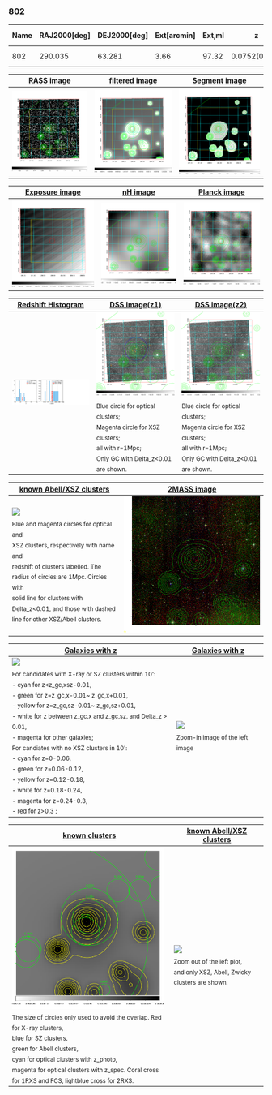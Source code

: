 <div STYLE="page-break-after: always;"></div>

### 802

|Name|RAJ2000[deg]|DEJ2000[deg] |Ext[arcmin]| Ext,ml | z | z_src| C|GC(XSZ,Delta_z<0.01)| GC(OPT,Delta_z<0.01)|GC| R_sig[arcmin] | R500[arcmin] | R500[Mpc]| CRsig[c/s] | CR500[c/s] |L500[1E44 erg/s]|F500[1E-12 erg/s/cm^2]| M500[1E14 Msun]|Tx[keV]|Cnt_sig|Beta|Rc[arcmin]|Comment|Alias|
|---|---|---|---|---|---|------|---|--------|---------|----------|---|---|---|---|---|---|---|---|---|---|---|---|---|---|
|802| 290.035| 63.281| 3.66| 97.32| 0.0752(0.007)| z1, z_opt| S| -| W| N, W| 28.156| 8.985| 0.769| 0.174(0.028)| 0.157(0.025)| 0.378(0.052)| 2.725(0.373)| 1.39(0.10)| 2.69(0.12)| 434.2| 0.525(-0.017+0.026)| 3.266(-0.339+0.459)| -| t171|

|[RASS image](../image/802/802_img.pdf)|[filtered image](../image/802/802_fil.pdf)|[Segment image](../image/802/802_seg.pdf)|
|-------------------|--------------------|-------------------|
| <img src="../image/802/802_img.png" width="300">  | <img src="../image/802/802_fil.png" width="300">   | <img src="../image/802/802_seg.png" width="300">  |

|[Exposure image](../image/802/802_mex.pdf)| [nH image](../image/802/802_nh.pdf)| [Planck image](../image/802/802_p.pdf)|
|-------------------|--------------------|-------------------|
|<img src="../image/802/802_mex.png" width="300">   | <img src="../image/802/802_nh.png" width="300">    | <img src="../image/802/802_p.png" width="300"> |

|[Redshift Histogram](../image/802/802_zg.pdf) | [DSS image(z1)](../image/802/802_dss_z1.pdf)      |  [DSS image(z2)](../image/802/802_dss_z2.pdf)    |
|-------------------|--------------------|-------------------|
|<img src="../image/802/802_zg.png" width="300"> |<img src="../image/802/802_dss_z1.png" width="300"> <sub><br>Blue circle for optical clusters; <br>Magenta circle for XSZ clusters; <br>all with r=1Mpc; <br>Only GC with Delta_z<0.01 are shown. </sub>| <img src="../image/802/802_dss_z2.png" width="300"><sub><br>Blue circle for optical clusters; <br>Magenta circle for XSZ clusters; <br>all with r=1Mpc; <br>Only GC with Delta_z<0.01 are shown. </sub> |

|[known Abell/XSZ clusters](../image/802/802_m.pdf) | [2MASS image](../image/802/802_2mass.pdf)      |
|-------------------|-------------------|
|<img src=../image/802/802_m.png width="300"> <br><sub>Blue and magenta circles for optical and <br>XSZ clusters, respectively with name and <br>redshift of clusters labelled. The <br>radius of circles are 1Mpc. Circles with <br>solid line for clusters with <br>Delta_z<0.01, and those with dashed <br>line for other XSZ/Abell clusters.        </sub>|<img src="../image/802/802_2mass.png" width="300">  |

|[Galaxies with z](../image/802/802_opt_ned.pdf) |[Galaxies with z](../image/802/802_opt_ned_zoom.pdf) |
|-------------------|-------------------|
| <img src=../image/802/802_opt_ned.png width="300"> <br><sub> For candidates with X-ray or SZ clusters within 10': <br> - cyan for z<z_gc,xsz-0.01, <br> - green for z=z_gc,x-0.01~ z_gc,x+0.01, <br> - yellow for z=z_gc,sz-0.01~ z_gc,sz+0.01, <br> - white for z between z_gc,x and z_gc,sz, and Delta_z > 0.01, <br> - magenta for other galaxies; <br>For candiates with no XSZ clusters in 10': <br> - cyan for z=0-0.06, <br> - green for z=0.06-0.12, <br> - yellow for z=0.12-0.18, <br> - white for z=0.18-0.24, <br> - magenta for z=0.24-0.3, <br> - red for z>0.3 ;  </sub>|<img src=../image/802/802_opt_ned_zoom.png width="300">  <br><sub> Zoom-in image of the left image</sub>|

|[known clusters](../image/802/802_gc.pdf) |[known Abell/XSZ clusters](../image/802/802_gc_large.pdf) |
|-------------------|-------------------|
| <img src=../image/802/802_gc.png width="300"> <br><sub> The size of circles only used to avoid the overlap. Red for X-ray clusters, <br> blue for SZ clusters, <br> green for Abell clusters, <br> cyan for optical clusters with z_photo, <br> magenta for optical clusters with z_spec. Coral cross for 1RXS and FCS, lightblue cross for 2RXS. </sub>|<img src=../image/802/802_gc_large.png width="300"> <br><sub> Zoom out of the left plot, <br> and only XSZ, Abell, Zwicky clusters are shown. </sub> |



